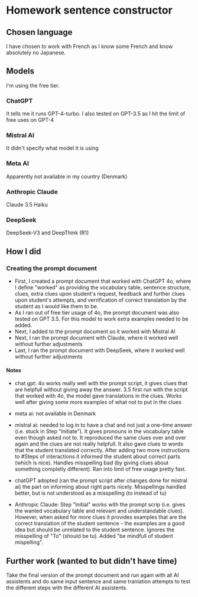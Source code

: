# Homework sentence constructor

## Chosen language
I have chosen to work with French as I know some French and know absolutely no Japanese. 

## Models
I'm using the free tier. 

### ChatGPT 
It tells me it runs GPT-4-turbo. I also tested on GPT-3.5 as I hit the limit of free uses on GPT-4

### Mistral AI 
It didn't specify what model it is using

### Meta AI 
Apparently not available in my country (Denmark)

### Anthropic Claude
Claude 3.5 Haiku

### DeepSeek
DeepSeek-V3 and DeepThink (R1)


## How I did

### Creating the prompt document
- First, I created a prompt document that worked with ChatGPT 4o, where I define "worked" as providing the vocabulary table, sentence structure, clues, extra clues upon student's request, feedback and further clues upon student's attempts, and verrification of correct translation by the student as I would like them to be. 
- As I ran out of free tier usage of 4o, the prompt document was also tested on GPT 3.5. For this model to work extra examples needed to be added. 
- Next, I added to the prompt document so it worked with Mistral AI
- Next, I ran the prompt document with Claude, where it worked well without further adjustments
- Last, I ran the prompt document with DeepSeek, where it worked well without further adjustments

#### Notes
- chat gpt: 4o works really well with the prompt script, it gives clues that are helpfull without giving away the answer. 3.5 first run with the script that worked with 4o, the model gave translations in the clues. Works well after giving some more examples of what not to put in the clues

- meta ai: not available in Denmark

- mistral ai: needed to log in to have a chat and not just a one-time answer (i.e. stuck in Step "Initiate"). It gives pronouns in the vocabulary table even though asked not to. 
It reproduced the same clues over and over again and the clues are not really helpfull. It also gave clues to words that the student translated correctly. After adding two more instructions to #Steps of interactions it informed the student about correct parts (which is nice). Handles misspelling bad (by giving clues about something completly different).
Ran into limit of free usage pretty fast.

- chatGPT adopted (ran the prompt script after changes done for mistral ai) the part on informing about right parts nicely. Misspellings handled better, but is not understood as a misspelling (to instead of tu)

- Anthropic Claude: 
Step "Initial" works with the prompt scrip (i.e. gives the wanted vocabulary table and relevant and understandable clues). However, when asked for more clues it provides examples that are the correct translation of the student sentence - the examples are a good idea but should be unrelated to the student sentence. 
Ignores the misspelling of "To" (should be tu). Added "be mindfull of student mispelling". 


## Further work (wanted to but didn't have time)
Take the final version of the prompt document and run again with all AI assistents and do same input sentence and same tranlation attempts to test the different steps with the different AI assistents. 

